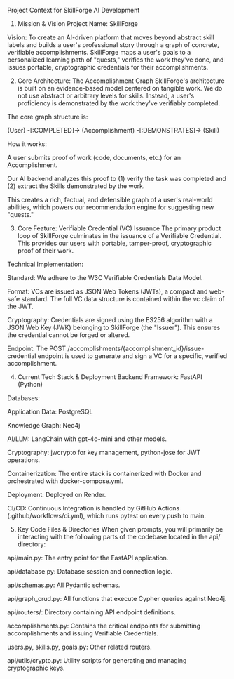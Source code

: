 Project Context for SkillForge AI Development
1. Mission & Vision
Project Name: SkillForge

Vision: To create an AI-driven platform that moves beyond abstract skill labels and builds a user's professional story through a graph of concrete, verifiable accomplishments. SkillForge maps a user's goals to a personalized learning path of "quests," verifies the work they've done, and issues portable, cryptographic credentials for their accomplishments.

2. Core Architecture: The Accomplishment Graph
SkillForge's architecture is built on an evidence-based model centered on tangible work. We do not use abstract or arbitrary levels for skills. Instead, a user's proficiency is demonstrated by the work they've verifiably completed.

The core graph structure is:

(User) -[:COMPLETED]-> (Accomplishment) -[:DEMONSTRATES]-> (Skill)

How it works:

A user submits proof of work (code, documents, etc.) for an Accomplishment.

Our AI backend analyzes this proof to (1) verify the task was completed and (2) extract the Skills demonstrated by the work.

This creates a rich, factual, and defensible graph of a user's real-world abilities, which powers our recommendation engine for suggesting new "quests."

3. Core Feature: Verifiable Credential (VC) Issuance
The primary product loop of SkillForge culminates in the issuance of a Verifiable Credential. This provides our users with portable, tamper-proof, cryptographic proof of their work.

Technical Implementation:

Standard: We adhere to the W3C Verifiable Credentials Data Model.

Format: VCs are issued as JSON Web Tokens (JWTs), a compact and web-safe standard. The full VC data structure is contained within the vc claim of the JWT.

Cryptography: Credentials are signed using the ES256 algorithm with a JSON Web Key (JWK) belonging to SkillForge (the "Issuer"). This ensures the credential cannot be forged or altered.

Endpoint: The POST /accomplishments/{accomplishment_id}/issue-credential endpoint is used to generate and sign a VC for a specific, verified accomplishment.

4. Current Tech Stack & Deployment
Backend Framework: FastAPI (Python)

Databases:

Application Data: PostgreSQL

Knowledge Graph: Neo4j

AI/LLM: LangChain with gpt-4o-mini and other models.

Cryptography: jwcrypto for key management, python-jose for JWT operations.

Containerization: The entire stack is containerized with Docker and orchestrated with docker-compose.yml.

Deployment: Deployed on Render.

CI/CD: Continuous Integration is handled by GitHub Actions (.github/workflows/ci.yml), which runs pytest on every push to main.

5. Key Code Files & Directories
When given prompts, you will primarily be interacting with the following parts of the codebase located in the api/ directory:

api/main.py: The entry point for the FastAPI application.

api/database.py: Database session and connection logic.

api/schemas.py: All Pydantic schemas.

api/graph_crud.py: All functions that execute Cypher queries against Neo4j.

api/routers/: Directory containing API endpoint definitions.

accomplishments.py: Contains the critical endpoints for submitting accomplishments and issuing Verifiable Credentials.

users.py, skills.py, goals.py: Other related routers.

api/utils/crypto.py: Utility scripts for generating and managing cryptographic keys.